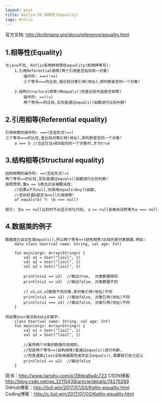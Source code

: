 ```yaml
---
layout: post
title: Kotlin-30.相等性(Equality)
tags: Kotlin
---
```

官方文档: http://kotlinlang.org/docs/reference/equality.html

## 1.相等性(Equality)
    与java不同, Kotlin有两种相等性equality(即两种等号):
        1.引用Referential相等(两个引用是否指向同一对象)
            操作符: ===(!==)
            三个等号===的比较,是比较对象引用(地址),即判断是否同一个对象!

        2.结构Structural相等(用equals()检查比较内容是否相等)
            操作符: ==(!=)
            两个等号==的比较,实际是通过equals()函数进行比较判断!

## 2.引用相等(Referential equality)
    引用相等的操作符: ===(否定形式!==)
    三个等号===的比较,是比较对象引用(地址),即判断是否同一个对象!
        a === b //当且仅当a和b指向同一个对象时,才为true

## 3.结构相等(Structural equality)
    结构相等的操作符: ==(否定形式!=)
    两个等号==的比较,实际是通过equals()函数进行比较判断!
    按照惯例,像a == b表达式会被翻译成:
        //如果a不为null,则调用equals(Any?)函数,
        //否则检查b是否与null引用相等!
        a?.equals(b) ?: (b === null)
    
    提示: 当a == null比较时不必显示优化代码, a == null会被自动转换为a === null

## 4.数据类的例子
    数据类已自动生成equals(),所以两个等号==(结构相等)比较的是对象数据,例如:
        data class User(val name: String, val age: Int)

        fun main(args: Array<String>) {
            val u1 = User("lioil", 1)
            val u2 = User("lioil", 1)
            val u3 = User("lioil", 2)

            println(u1 == u2)  //输出true,  对象数据相同
            println(u1 == u3)  //输出false, 对象数据不同

            // u1,u2,u3都是不同对象,即对象引用(地址)不同
            println(u1 === u2) //输出false, 对象引用(地址)不同
            println(u1 === u3) //输出false, 对象引用(地址)不同
        }

    而如果User类没有data关键字:
        class User(val name: String, val age: Int)
        fun main(args: Array<String>) {
            val u1 = User("lioil", 1)
            val u2 = User("lioil", 1)

            //虽然两个对象的数据内容相同,
            //但是两个等号==(结构相等)是通过equals()进行判断,
            //而普通类class没有根据属性成员定义equals(),需要我们自己定义
            println(u1 == u2)  //输出false           
        }

简书：http://www.jianshu.com/p/39dea6a4c723
CSDN博客: http://blog.csdn.net/qq_32115439/article/details/74276269   
GitHub博客：http://lioil.win/2017/07/03/Kotlin-equality.html   
Coding博客：http://c.lioil.win/2017/07/03/Kotlin-equality.html